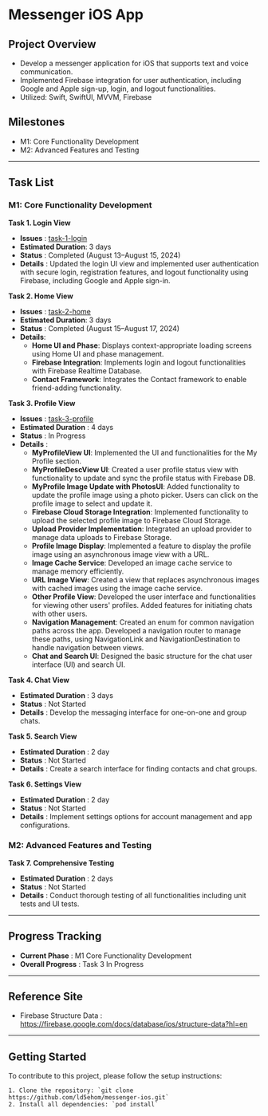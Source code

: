 # Messenger iOS App

## Project Overview
- Develop a messenger application for iOS that supports text and voice communication.
- Implemented Firebase integration for user authentication, including Google and Apple sign-up, login, and logout functionalities.
- Utilized: Swift, SwiftUI, MVVM, Firebase


## Milestones
- M1: Core Functionality Development
- M2: Advanced Features and Testing

-----

## Task List
### M1: Core Functionality Development

**Task 1. Login View**
   - **Issues** : [task-1-login](https://github.com/ld5ehom/messenger-ios/tree/task-1-login)
   - **Estimated Duration**: 3 days
   - **Status** : Completed (August 13–August 15, 2024)
   - **Details** : Updated the login UI view and implemented user authentication with secure login, registration features, and logout functionality using Firebase, including Google and Apple sign-in.

   
**Task 2. Home View**
   - **Issues** : [task-2-home](https://github.com/ld5ehom/messenger-ios/tree/task-2-home)
   - **Estimated Duration**: 3 days
   - **Status** : Completed (August 15–August 17, 2024)
   - **Details**:  
     - **Home UI and Phase**: Displays context-appropriate loading screens using Home UI and phase management.  
     - **Firebase Integration**: Implements login and logout functionalities with Firebase Realtime Database.  
     - **Contact Framework**: Integrates the Contact framework to enable friend-adding functionality.


**Task 3. Profile View**
   - **Issues** : [task-3-profile](https://github.com/ld5ehom/messenger-ios/tree/task-3-profile)
   - **Estimated Duration** : 4 days
   - **Status** : In Progress 
   - **Details** : 
     - **MyProfileView UI**: Implemented the UI and functionalities for the My Profile section.
     - **MyProfileDescView UI**: Created a user profile status view with functionality to update and sync the profile status with Firebase DB.
     - **MyProfile Image Update with PhotosUI**: Added functionality to update the profile image using a photo picker. Users can click on the profile image to select and update it.
     - **Firebase Cloud Storage Integration**: Implemented functionality to upload the selected profile image to Firebase Cloud Storage.
     - **Upload Provider Implementation**: Integrated an upload provider to manage data uploads to Firebase Storage.
     - **Profile Image Display**: Implemented a feature to display the profile image using an asynchronous image view with a URL.
     - **Image Cache Service**: Developed an image cache service to manage memory efficiently.
     - **URL Image View**: Created a view that replaces asynchronous images with cached images using the image cache service.
     - **Other Profile View**: Developed the user interface and functionalities for viewing other users' profiles. Added features for initiating chats with other users.
     - **Navigation Management**: Created an enum for common navigation paths across the app. Developed a navigation router to manage these paths, using NavigationLink and NavigationDestination to handle navigation between views.
     - **Chat and Search UI**: Designed the basic structure for the chat user interface (UI) and search UI.
 

**Task 4. Chat View**
   - **Estimated Duration** : 3 days
   - **Status** : Not Started
   - **Details** : Develop the messaging interface for one-on-one and group chats.


**Task 5. Search View**
   - **Estimated Duration** : 2 day
   - **Status** : Not Started
   - **Details** : Create a search interface for finding contacts and chat groups.


**Task 6. Settings View**
   - **Estimated Duration** : 2 day
   - **Status** : Not Started
   - **Details** : Implement settings options for account management and app configurations.


### M2: Advanced Features and Testing

**Task 7. Comprehensive Testing**
   - **Estimated Duration** : 2 days
   - **Status** : Not Started
   - **Details** : Conduct thorough testing of all functionalities including unit tests and UI tests.


-----
## Progress Tracking

- **Current Phase** : M1 Core Functionality Development
- **Overall Progress** : Task 3 In Progress

-----
## Reference Site
- Firebase Structure Data : https://firebase.google.com/docs/database/ios/structure-data?hl=en

-----
## Getting Started
To contribute to this project, please follow the setup instructions:
```angular2html
1. Clone the repository: `git clone https://github.com/ld5ehom/messenger-ios.git`
2. Install all dependencies: `pod install`
```
